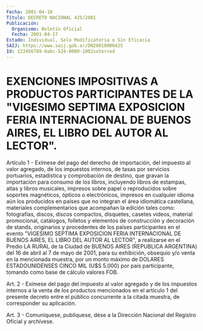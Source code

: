 ```yaml
---
Fecha: 2001-04-10
Título: DECRETO NACIONAL 425/2001
Publicación:
  Organismo: Boletín Oficial
  Fecha: 2001-04-17
Estado: Individual, Solo Modificatoria o Sin Eficacia
SAIJ: https://www.saij.gob.ar/DN20010000425
Id: 123456789-0abc-524-0000-1002soterced
---
```

# EXENCIONES IMPOSITIVAS A PRODUCTOS PARTICIPANTES DE LA "VIGESIMO SEPTIMA EXPOSICION FERIA INTERNACIONAL DE BUENOS AIRES, EL LIBRO DEL AUTOR AL LECTOR".

<a id="1"></a>
Artículo  1  - Exímese del pago del  derecho  de  importación,  del impuesto al valor agregado, de los impuestos internos, de tasas por servicios portuarios,  estadística  y comprobación de destino, que gravan la importación para consumo de los libros, incluyendo libros de estampas, atlas y libros musicales, impresos sobre papel o reproducidos  sobre  soportes  magnéticos,  ópticos    o electrónicos, impresos en cualquier idioma aún los producidos en países  que  no integran el área idiomática castellana, materiales complementarios que  acompañan  la  edición tales como: fotografías, discos, discos compactos,  disquetes,    casetes  videos,  material promocional, catálogos, folletos y elementos  de  construcción  y decoración de stands,  originarios y procedentes de los países participantes  en el evento  "VIGESIMO  SEPTIMA  EXPOSICION  FERIA INTERNACIONAL DE BUENOS AIRES, EL LIBRO DEL AUTOR AL LECTOR", a realizarse  en  el Predio  LA RURAL de la Ciudad de BUENOS AIRES (REPUBLICA ARGENTINA) del 16 de abril al 7 de mayo de 2001, para su exhibición, obsequio y/o venta en la mencionada muestra, por un monto máximo de DOLARES ESTADOUNIDENSES  CINCO  MIL  (U$S  5.000) por  país participante, tomando como base de cálculo valores FOB.

<a id="2"></a>
Art. 2 - Exímese del pago del impuesto al valor agregado  y de los impuestos internos a la venta de los productos mencionados  en  el artículo  1  del presente decreto entre el público concurrente a la citada muestra, de corresponder su aplicación.

<a id="3"></a>
Art. 3 - Comuníquese,  publíquese, dése a la Dirección Nacional del Registro Oficial y archívese.